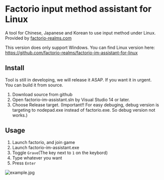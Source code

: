 Factorio input method assistant for Linux
=========================================

A tool for Chinese, Japanese and Korean to use input method under Linux. Provided
by [factorio-realms.com](https://factorio-realms.com)

This version does only support Windows. You can find Linux version here:
https://github.com/factorio-realms/factorio-im-assistant-for-linux

Install
-------

Tool is still in developing, we will release it ASAP. If you want it in urgent.
You can build it from source.

1. Download source from github
2. Open factorio-im-assistant.sln by Visual Studio 14 or later.
3. Choose Release target. (Important!! For easy debuging, debug version is targeting
to nodepad.exe instead of factorio.exe. So debug version not works.)

Usage
-----

1. Launch factorio, and join game
2. Launch factorio-im-assistant.exe
3. Toggle `Grave`(The key next to `1` on the keybord)
4. Type whatever you want
5. Press `Enter`

![example.jpg](https://github.com/factorio-realms/factorio-im-assistant/blob/master/example.jpg?raw=true)
